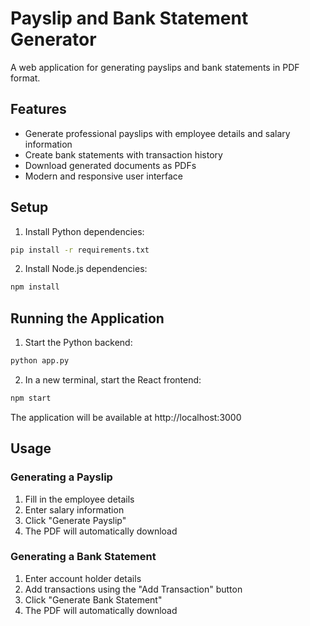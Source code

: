 # Payslip and Bank Statement Generator

A web application for generating payslips and bank statements in PDF format.

## Features

- Generate professional payslips with employee details and salary information
- Create bank statements with transaction history
- Download generated documents as PDFs
- Modern and responsive user interface

## Setup

1. Install Python dependencies:
```bash
pip install -r requirements.txt
```

2. Install Node.js dependencies:
```bash
npm install
```

## Running the Application

1. Start the Python backend:
```bash
python app.py
```

2. In a new terminal, start the React frontend:
```bash
npm start
```

The application will be available at http://localhost:3000

## Usage

### Generating a Payslip

1. Fill in the employee details
2. Enter salary information
3. Click "Generate Payslip"
4. The PDF will automatically download

### Generating a Bank Statement

1. Enter account holder details
2. Add transactions using the "Add Transaction" button
3. Click "Generate Bank Statement"
4. The PDF will automatically download
